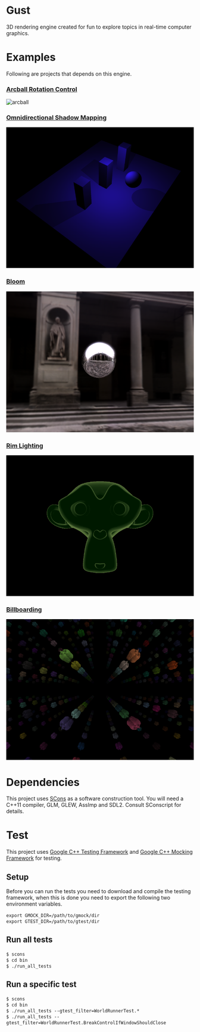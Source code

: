 Gust
====
3D rendering engine created for fun to explore topics in real-time computer
graphics.

Examples
========
Following are projects that depends on this engine.

### [Arcball Rotation Control](https://github.com/mharrys/arcball)

![arcball](https://github.com/mharrys/arcball/raw/master/scrot.png)

### [Omnidirectional Shadow Mapping](https://github.com/mharrys/omni)

![omni](https://github.com/mharrys/omni/raw/master/scrot.png)

### [Bloom](https://github.com/mharrys/bloom)

![bloom](https://github.com/mharrys/bloom/raw/master/scrot.png)

### [Rim Lighting](https://github.com/mharrys/rim)

![rim](https://github.com/mharrys/rim/raw/master/scrot.png)

### [Billboarding](https://github.com/mharrys/billboarding)

![billboarding](https://github.com/mharrys/billboarding/raw/master/scrot.png)

Dependencies
============
This project uses [SCons](http://www.scons.org) as a software construction
tool. You will need a C++11 compiler, GLM, GLEW, AssImp and SDL2. Consult
SConscript for details.

Test
====
This project uses [Google C++ Testing Framework](https://code.google.com/p/googletest/) and
[Google C++ Mocking Framework](https://code.google.com/p/googlemock/) for
testing.

Setup
-----
Before you can run the tests you need to download and compile the testing
framework, when this is done you need to export the following two environment
variables.

    export GMOCK_DIR=/path/to/gmock/dir
    export GTEST_DIR=/path/to/gtest/dir

Run all tests
-------------

    $ scons
    $ cd bin
    $ ./run_all_tests

Run a specific test
-------------------

    $ scons
    $ cd bin
    $ ./run_all_tests --gtest_filter=WorldRunnerTest.*
    $ ./run_all_tests --gtest_filter=WorldRunnerTest.BreakControlIfWindowShouldClose
